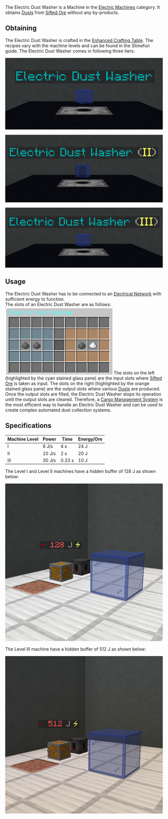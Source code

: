 The Electric Dust Washer is a Machine in the [Electric Machines](https://github.com/Slimefun/Slimefun4/wiki/Electric-Machines) category. It obtains [Dusts](https://github.com/TheBusyBiscuit/Slimefun4/wiki/Dusts) from [Sifted Ore](https://github.com/Slimefun/Slimefun4/wiki/Sifted-Ore) without any by-products.

## Obtaining

The Electric Dust Washer is crafted in the [Enhanced Crafting Table](https://github.com/TheBusyBiscuit/Slimefun4/wiki/Enhanced-Crafting-Table). The recipes vary with the machine levels and can be found in the Slimefun guide. The Electric Dust Washer comes in following three tiers:

![Electric Dust Washer](https://raw.githubusercontent.com/Slimefun/Slimefun-Wiki/master/images/electric-dust-washer-1.png)

![Electric Dust Washer (II)](https://raw.githubusercontent.com/Slimefun/Slimefun-Wiki/master/images/electric-dust-washer-2.png)

![Electric Dust Washer (III)](https://raw.githubusercontent.com/Slimefun/Slimefun-Wiki/master/images/electric-dust-washer-3.png)

## Usage

The Electric Dust Washer has to be connected to an [Electrical Network](https://github.com/Slimefun/Slimefun4/wiki/Electric-Machines) with sufficient energy to function.  
The slots of an Electric Dust Washer are as follows:  
![Electric Dust Washer Slots](https://raw.githubusercontent.com/Slimefun/Slimefun-Wiki/master/images/electric-dust-washer-slots.png)
The slots on the left (highlighted by the cyan stained glass pane) are the input slots where [Sifted Ore](https://github.com/Slimefun/Slimefun4/wiki/Sifted-Ore) is taken as input.
The slots on the right (highlighted by the orange stained glass pane) are the output slots where various [Dusts](https://github.com/Slimefun/Slimefun4/wiki/Dusts) are produced.  
Once the output slots are filled, the Electric Dust Washer stops its operation until the output slots are cleared. Therefore, a [Cargo Management System](https://github.com/Slimefun/Slimefun4/wiki/Cargo-Management) is the most efficient way to handle an Electric Dust Washer and can be used to create complex automated dust collection systems.

## Specifications

| Machine Level | Power  | Time   | Energy/Ore |
| ------------- | ------ | ------ | ---------- |
| I             | 6 J/s  | 4 s    | 24 J       |
| II            | 10 J/s | 2 s    | 20 J       |
| III           | 30 J/s | 0.33 s | 10 J       |

The Level I and Level II machines have a hidden buffer of 128 J as shown below:

![Electric Dust Washer I & II Hidden Buffer](https://raw.githubusercontent.com/Slimefun/Slimefun-Wiki/master/images/electric-dust-washer-1-and-2-buffer.png)

The Level III machine have a hidden buffer of 512 J as shown below:

![Electric Dust Washer III Hidden Buffer](https://raw.githubusercontent.com/Slimefun/Slimefun-Wiki/master/images/electric-dust-washer-3-buffer.png)